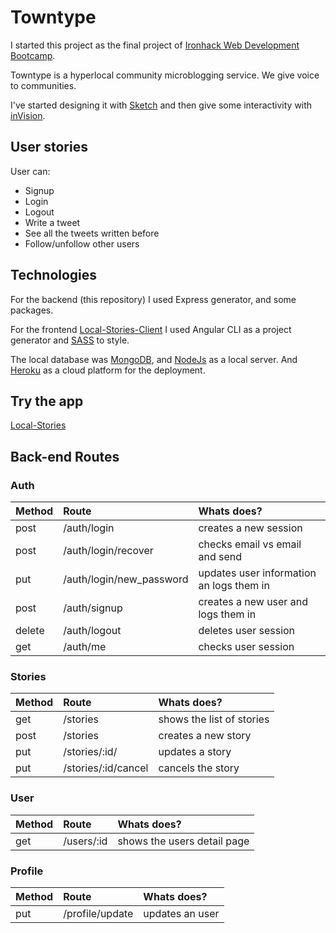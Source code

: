 # Towntype

I started this project as the final project of [Ironhack Web Development Bootcamp](www.ironhack.com/). 

Towntype is a hyperlocal community microblogging service. We give voice to communities.

I've started designing it with [Sketch](https://www.sketchapp.com/) and then give some interactivity with [inVision](https://www.invisionapp.com/).

## User stories

User can:

* Signup
* Login
* Logout
* Write a tweet
* See all the tweets written before
* Follow/unfollow other users

## Technologies

For the backend (this repository) I used Express generator, and some packages.

For the frontend [Local-Stories-Client](https://github.com/Interna1ta/local-stories-client) I used Angular CLI as a project generator and [SASS](https://sass-lang.com/) to style.

The local database was [MongoDB](https://docs.mongodb.com/), and [NodeJs](https://nodejs.org/en/) as a local server.
And [Heroku](https://www.heroku.com/home) as a cloud platform for the deployment.

## Try the app

[Local-Stories](https://agoranews.herokuapp.com/)

## Back-end Routes

### Auth

Method   | Route                       | Whats does?                              |
|:-------|:----------------------------|:-----------------------------------------|
|post    |/auth/login                  | creates a new session                    |
|post    |/auth/login/recover          | checks email vs email and send           |
|put     |/auth/login/new_password     | updates user information an logs them in |
|post    |/auth/signup                 | creates a new user and logs them in      |
|delete  |/auth/logout                 | deletes user session                     |
|get     |/auth/me                     | checks user session                      |

### Stories

Method   | Route                       | Whats does?                              |
|:-------|:----------------------------|:-----------------------------------------|
|get     |/stories                     | shows the list of stories                |
|post    |/stories                     | creates a new story                      |
|put     |/stories/:id/                | updates a story                          |
|put     |/stories/:id/cancel          | cancels the story                        |

### User

Method   | Route                       | Whats does?                              |
|:-------|:----------------------------|:-----------------------------------------|
|get     |/users/:id                   | shows the users detail page              |

### Profile

Method   | Route                       | Whats does?                              |
|:-------|:----------------------------|:-----------------------------------------|
|put     |/profile/update              | updates an user                          |
